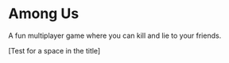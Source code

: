 # Among Us

A fun multiplayer game where you can kill and lie to your friends.

[Test for a space in the title]